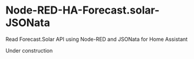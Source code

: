 # Node-RED-HA-Forecast.solar-JSONata

Read Forecast.Solar API using Node-RED and JSONata for Home Assistant

Under construction
